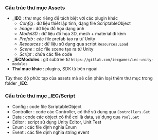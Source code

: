 ### Cấu trúc thư mục Assets
* **_IEC** : thư mục riêng để tách biệt với các plugin khác
  * *Config* : dữ liệu thiết lập tĩnh, dạng file ScriptableObject
  * *Image* : dữ liệu đồ họa dạng ảnh
  * *Model3D* : dữ liệu đồ họa 3D, mesh + material đi kèm
  * *Prefab* : các file prefab tạo ra từ Unity
  * *Resources* : dữ liệu sử dụng qua script `Resources.Load`
  * *Scene* : các file scene tạo ra từ Unity
  * *Script* : chứa các file code
* **_IECModules** : git subtree từ `https://gitlab.com/iecgames/iec-unity-modules`
* **Thư mục khác** : plugins, SDK từ bên ngoài

Tùy theo độ phức tạp của assets mà sẽ cần phân loại thêm thư mục trong folder **_IEC**.

### Cấu trúc thư mục _IEC/Script

* Config : code file ScriptableObject
* Controller : code các Controller, có thể sử dụng qua `Controllers.Get`
* Data : code các object có thể coi là data, sử dụng qua `Pool.Get`
* Editor : script sử dụng Unity Editor, Unit Test
* Enum : các file định nghĩa Enum
* Event : các file định nghĩa string event